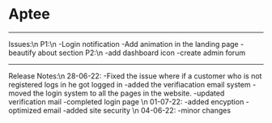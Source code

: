 # Aptee
**********************************************************************************************************
Issues:\n
P1:\n
-Login notification
-Add animation in the landing page
-beautify about section
P2:\n
-add dashboard icon
-create admin forum

**********************************************************************************************************
Release Notes:\n
28-06-22: 
-Fixed the issue where if a customer who is not registered logs in he got logged in
-added the verifiacation email system
-moved the login system to all the pages in the website.
-updated verification mail
-completed login page
\n
01-07-22:
-added encyption
-optimized email
-added site security
\n
04-06-22:
-minor changes


